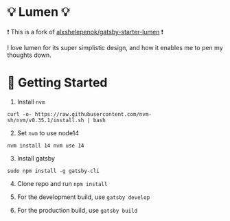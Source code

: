 # :bulb: Lumen :bulb:

:exclamation: This is a fork of [alxshelepenok/gatsby-starter-lumen](https://github.com/alxshelepenok/gatsby-starter-lumen) :exclamation:

I love lumen for its super simplistic design, and how it enables me to pen my thoughts down.

# :dolphin: Getting Started

1. Install `nvm`

`curl -o- https://raw.githubusercontent.com/nvm-sh/nvm/v0.35.1/install.sh | bash`

2. Set `nvm` to use node14

`nvm install 14
nvm use 14`

3. Install gatsby

`sudo npm install -g gatsby-cli`

4. Clone repo and run `npm install`

5. For the development build, use `gatsby develop`

6. For the production build, use `gatsby build`
